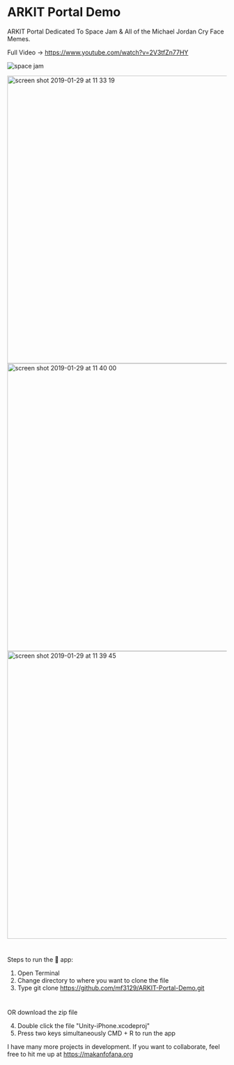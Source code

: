 
# ARKIT Portal Demo

ARKIT Portal Dedicated To Space Jam & All of the Michael Jordan Cry Face Memes. 

Full Video -> https://www.youtube.com/watch?v=2V3tfZn77HY

![space jam](https://user-images.githubusercontent.com/43025563/48683629-1d02e080-eb7c-11e8-90c2-a5769ad3521d.jpg)

<img width="660" alt="screen shot 2019-01-29 at 11 33 19" src="https://user-images.githubusercontent.com/43025563/51923975-24373d80-23ba-11e9-9e02-f96d098f4dac.png">

<img width="660" alt="screen shot 2019-01-29 at 11 40 00" src="https://user-images.githubusercontent.com/43025563/51924266-b2abbf00-23ba-11e9-8033-a27b12cffbad.png">
<img width="660" alt="screen shot 2019-01-29 at 11 39 45" src="https://user-images.githubusercontent.com/43025563/51924267-b2abbf00-23ba-11e9-9c92-62fae4f3cd00.png">


#
#

Steps to run the 📱 app:

1. Open Terminal
2. Change directory to where you want to clone the file
3. Type git clone https://github.com/mf3129/ARKIT-Portal-Demo.git

#
#

OR download the zip file

4. Double click the file "Unity-iPhone.xcodeproj"
5. Press two keys simultaneously CMD + R to run the app


I have many more projects in development. If you want to collaborate, feel free to hit me up at https://makanfofana.org
